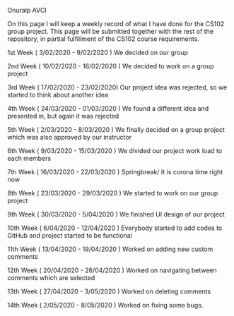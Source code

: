Onuralp AVCI

On this page I will keep a weekly record of what I have done for the CS102 group project. This page will be submitted together with the rest of the repository, in partial fulfillment of the CS102 course requirements.

1st Week ( 3/02/2020 - 9/02/2020 ) We decided on our group

2nd Week ( 10/02/2020 - 16/02/2020 ) We decided to work on a group project

3rd Week ( 17/02/2020 - 23/02/2020) Our project idea was rejected, so we started to think about another idea

4th Week ( 24/03/2020 - 01/03/2020 ) We found a different idea and presented in, but again it was rejected

5th Week ( 2/03/2020 - 8/03/2020 ) We finally decided on a group project which was also approved by our instructor

6th Week ( 9/03/2020 - 15/03/2020 ) We divided our project work load to each members

7th Week ( 16/03/2020 - 22/03/2020 ) Springbreak/ It is corona time right now

8th Week ( 23/03/2020 - 29/03/2020 ) We started to work on our group project

9th Week ( 30/03/2020 - 5/04/2020 ) We finished UI design of our project

10th Week ( 6/04/2020 - 12/04/2020 ) Everybody started to add codes to GitHub and project started to be functional

11th Week ( 13/04/2020 - 19/04/2020 ) Worked on adding new custom comments

12th Week ( 20/04/2020 - 26/04/2020 ) Worked on navigating between comments which are selected

13th Week ( 27/04/2020 - 3/05/2020 ) Worked on deleting comments

14th Week ( 2/05/2020 - 8/05/2020 ) Worked on fixing some bugs.
